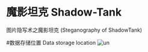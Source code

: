 
# 魔影坦克 Shadow-Tank
图片隐写术之魔影坦克 (Steganography of ShadowTank)

#数据存储位置 Data storage location
![un](https://user-images.githubusercontent.com/86673298/126858709-880ce1c2-de05-4b66-b991-d9b1953f23df.png)
